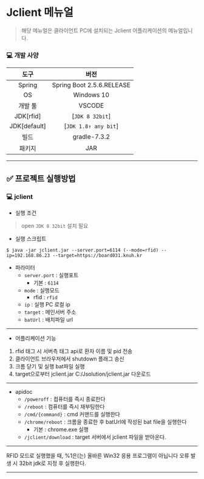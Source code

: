 # Jclient 메뉴얼
> 해당 메뉴얼은 클라이언트 PC에 설치되는 Jclient 어플리케이션의 메뉴얼입니다.

### 💻 개발 사양
|     도구     |              버전               |
| :----------: | :-----------------------------: |
|    Spring    |    Spring Boot 2.5.6.RELEASE   |
|      OS      |          Windows 10             |
|   개발 툴    | VSCODE |
|     JDK[rfid]      |             [`JDK 8 32bit`]
|     JDK[default]      |           [`JDK 1.8↑ any bit`]             |
|   빌드     |          gradle-7.3.2          |
|   패키지    |          JAR          |
---

## ✅ 프로젝트 실행방법
### 💻  jclient 
- 실행 조건
> open `JDK 8 32bit` 설치 필요
- 실행 스크립트

```shell
$ java -jar jclient.jar --server.port=6114 (--mode=rfid) --ip=192.168.86.23 --target=https://board031.knuh.kr
```

- 파라미터
    - `server.port` : 실행포트
        - 기본 : `6114`
    - `mode` : 실행모드
        - rfid : `rfid`
	- `ip` : 실행 PC 로컬 ip
	- `target` : 메인서버 주소
	- `batUrl` : 배치파일 url
---

- 어플리케이션 기능

1. rfid 태그 시 서버측 태그 api로 환자 이름 및 pid 전송 
2. 클라이언트 브라우저에서 shutdown 플래그 송신 
3. 크롬 닫기 및 실행 bat파일 실행
4. target으로부터 jclient.jar C:/Jsolution/jclient.jar 다운로드

---
- apidoc
    - `/poweroff` : 컴퓨터를 즉시 종료한다
    - `/reboot` : 컴퓨터를 즉시 재부팅한다
	- `/cmd/{command}` : cmd 커맨드를 실행한다 
	- `/chrome/reboot` : 크롬을 종료한 후 batUrl에 작성된 bat file을 실행한다
         - 기본 : chrome.exe 실행
	- `/jclient/download` : target 서버에서 jclient 파일을 받아온다.
---

RFID 모드로 실행했을 때, %1은(는) 올바른 Win32 응용 프로그램이 아닙니다 오류 발생 시
32bit jdk로 지정 후 실행한다.

---

